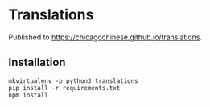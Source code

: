 # Translations

Published to https://chicagochinese.github.io/translations.

## Installation

```
mkvirtualenv -p python3 translations
pip install -r requirements.txt
npm install
```
